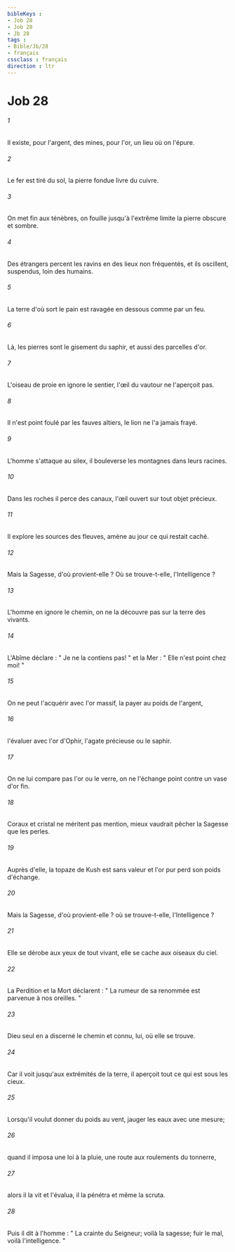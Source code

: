 ```yaml
---
bibleKeys : 
- Job 28
- Job 28
- Jb 28
tags : 
- Bible/Jb/28
- français
cssclass : français
direction : ltr
---
```


# Job 28

###### 1
Il existe, pour l'argent, des mines, pour l'or, un lieu où on l'épure. 
###### 2
Le fer est tiré du sol, la pierre fondue livre du cuivre. 
###### 3
On met fin aux ténèbres, on fouille jusqu'à l'extrême limite la pierre obscure et sombre. 
###### 4
Des étrangers percent les ravins en des lieux non fréquentés, et ils oscillent, suspendus, loin des humains. 
###### 5
La terre d'où sort le pain est ravagée en dessous comme par un feu. 
###### 6
Là, les pierres sont le gisement du saphir, et aussi des parcelles d'or. 
###### 7
L'oiseau de proie en ignore le sentier, l'œil du vautour ne l'aperçoit pas. 
###### 8
Il n'est point foulé par les fauves altiers, le lion ne l'a jamais frayé. 
###### 9
L'homme s'attaque au silex, il bouleverse les montagnes dans leurs racines. 
###### 10
Dans les roches il perce des canaux, l'œil ouvert sur tout objet précieux. 
###### 11
Il explore les sources des fleuves, amène au jour ce qui restait caché. 
###### 12
Mais la Sagesse, d'où provient-elle ? Où se trouve-t-elle, l'Intelligence ? 
###### 13
L'homme en ignore le chemin, on ne la découvre pas sur la terre des vivants. 
###### 14
L'Abîme déclare : " Je ne la contiens pas! " et la Mer : " Elle n'est point chez moi! " 
###### 15
On ne peut l'acquérir avec l'or massif, la payer au poids de l'argent, 
###### 16
l'évaluer avec l'or d'Ophir, l'agate précieuse ou le saphir. 
###### 17
On ne lui compare pas l'or ou le verre, on ne l'échange point contre un vase d'or fin. 
###### 18
Coraux et cristal ne méritent pas mention, mieux vaudrait pêcher la Sagesse que les perles. 
###### 19
Auprès d'elle, la topaze de Kush est sans valeur et l'or pur perd son poids d'échange. 
###### 20
Mais la Sagesse, d'où provient-elle ? où se trouve-t-elle, l'Intelligence ? 
###### 21
Elle se dérobe aux yeux de tout vivant, elle se cache aux oiseaux du ciel. 
###### 22
La Perdition et la Mort déclarent : " La rumeur de sa renommée est parvenue à nos oreilles. " 
###### 23
Dieu seul en a discerné le chemin et connu, lui, où elle se trouve. 
###### 24
Car il voit jusqu'aux extrémités de la terre, il aperçoit tout ce qui est sous les cieux. 
###### 25
Lorsqu'il voulut donner du poids au vent, jauger les eaux avec une mesure; 
###### 26
quand il imposa une loi à la pluie, une route aux roulements du tonnerre, 
###### 27
alors il la vit et l'évalua, il la pénétra et même la scruta. 
###### 28
Puis il dit à l'homme : " La crainte du Seigneur; voilà la sagesse; fuir le mal, voilà l'intelligence. " 
